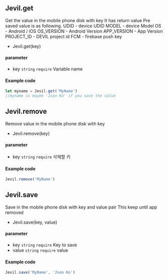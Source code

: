 
## Jevil.get

Get the value in the mobile phone disk with key
It has return value
Pre saved value is as following.
UDID - device UDID MODEL - device Model OS - Android / iOS OS_VERSION - Android Version APP_VERSION - App Version PROJECT_ID - DEVIL project id FCM - firebase push key

- Jevil.get(key)

#### parameter

- key `string` `require` Variable name

#### Example code
```javascript
let myname = Jevil.get('MyName')
//myname is maybe 'Json Ko' if you save the value
```




## Jevil.remove

Remove value in the mobile phone disk with key

- Jevil.remove(key)

#### parameter

- key `string` `require` 삭제할 키

#### Example code
```javascript
Jevil.remove('MyName')
```




## Jevil.save

Save in the mobile phone disk with key and value pair This keep until app removed

- Jevil.save(key, value)

#### parameter

- key `string` `require` Key to save
- value `string` `require` value

#### Example code
```javascript
Jevil.save('MyName', 'Json Ko')
```



